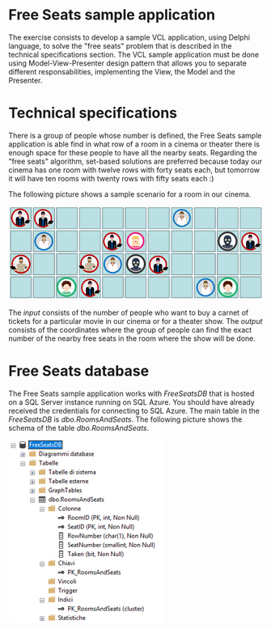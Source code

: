 # Free Seats sample application

The exercise consists to develop a sample VCL application, using Delphi language, to solve the "free seats" problem that is described in the technical specifications section. The VCL sample application must be done using Model-View-Presenter design pattern that allows you to separate different responsabilities, implementing the View, the Model and the Presenter.


Technical specifications
========================

There is a group of people whose number is defined, the Free Seats sample application is able find in what row of a room in a cinema or theater there is enough space for these people to have all the nearby seats. Regarding the "free seats" algorithm, set-based solutions are preferred because today our cinema has one room with twelve rows with forty seats each, but tomorrow it will have ten rooms with twenty rows with fifty seats each :)

The following picture shows a sample scenario for a room in our cinema.

![](./img/Free-Seats.png)

The *input* consists of the number of people who want to buy a carnet of tickets for a particular movie in our cinema or for a theater show. The *output* consists of the coordinates where the group of people can find the exact number of the nearby free seats in the room where the show will be done.


Free Seats database
===================

The Free Seats sample application works with *FreeSeatsDB* that is hosted on a SQL Server instance running on SQL Azure. You should have already received the credentials for connecting to SQL Azure. The main table in the *FreeSeatsDB* is *dbo.RoomsAndSeats*. The following picture shows the schema of the table *dbo.RoomsAndSeats*.

![](./img/Free-Seats-DB.png)
